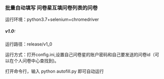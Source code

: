 
### 批量自动填写  问卷星互填问卷列表的问卷

运行环境：python3.7+selenium+chromedriver


##### v1.0:
运行路径：release/v1_0

运行方式：打开config.ini,设置自己问卷星的账户密码和自己要发送的问卷id（可以在个人问卷中心查找到)。

打开命令行，输入
python autofill.py
即可自动运行

